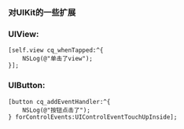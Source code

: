 ### 对UIKit的一些扩展

### UIView:

```
[self.view cq_whenTapped:^{
    NSLog(@"单击了view");
}];
```

### UIButton:

```
[button cq_addEventHandler:^{
    NSLog(@"按钮点击了");
} forControlEvents:UIControlEventTouchUpInside];
```

